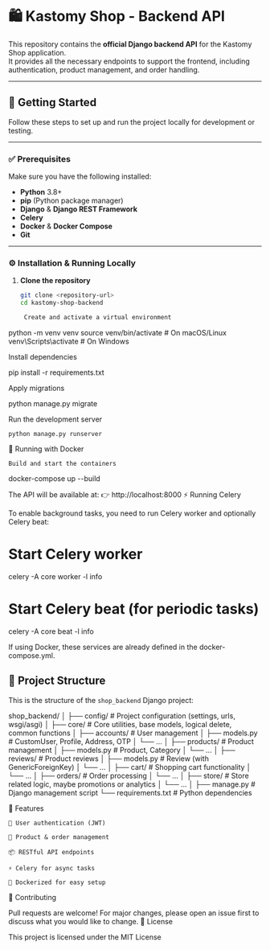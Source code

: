 # 🛍️ Kastomy Shop - Backend API

This repository contains the **official Django backend API** for the Kastomy Shop application.  
It provides all the necessary endpoints to support the frontend, including authentication, product management, and order handling.

---

## 🚀 Getting Started

Follow these steps to set up and run the project locally for development or testing.

---

### ✅ Prerequisites

Make sure you have the following installed:

- **Python** 3.8+
- **pip** (Python package manager)
- **Django** & **Django REST Framework**
- **Celery**
- **Docker** & **Docker Compose**
- **Git**

---

### ⚙️ Installation & Running Locally

1. **Clone the repository**
   ```bash
   git clone <repository-url>
   cd kastomy-shop-backend

    Create and activate a virtual environment

python -m venv venv
source venv/bin/activate   # On macOS/Linux
venv\Scripts\activate      # On Windows

Install dependencies

pip install -r requirements.txt

Apply migrations

python manage.py migrate

Run the development server

    python manage.py runserver

🐳 Running with Docker

    Build and start the containers

docker-compose up --build

The API will be available at:
👉 http://localhost:8000
⚡ Running Celery

To enable background tasks, you need to run Celery worker and optionally Celery beat:

# Start Celery worker
celery -A core worker -l info

# Start Celery beat (for periodic tasks)
celery -A core beat -l info

If using Docker, these services are already defined in the docker-compose.yml.

## 📂 Project Structure

This is the structure of the `shop_backend` Django project:

shop_backend/
│
├── config/ # Project configuration (settings, urls, wsgi/asgi)
│
├── core/ # Core utilities, base models, logical delete, common functions
│
├── accounts/ # User management
│ ├── models.py # CustomUser, Profile, Address, OTP
│ └── ...
│
├── products/ # Product management
│ ├── models.py # Product, Category
│ └── ...
│
├── reviews/ # Product reviews
│ ├── models.py # Review (with GenericForeignKey)
│ └── ...
│
├── cart/ # Shopping cart functionality
│ └── ...
│
├── orders/ # Order processing
│ └── ...
│
├── store/ # Store related logic, maybe promotions or analytics
│ └── ...
│
├── manage.py # Django management script
└── requirements.txt # Python dependencies

📌 Features

    🔐 User authentication (JWT)

    🛒 Product & order management

    📦 RESTful API endpoints

    ⚡ Celery for async tasks

    🐳 Dockerized for easy setup

🤝 Contributing

Pull requests are welcome! For major changes, please open an issue first to discuss what you would like to change.
📜 License

This project is licensed under the MIT License